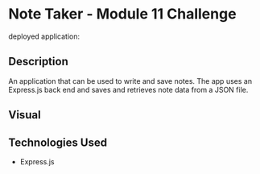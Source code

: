 # Note Taker - Module 11 Challenge

deployed application:

## Description 
An application that can be used to write and save notes. The app uses an Express.js back end and saves and retrieves note data from a JSON file.

## Visual

## Technologies Used
* Express.js


